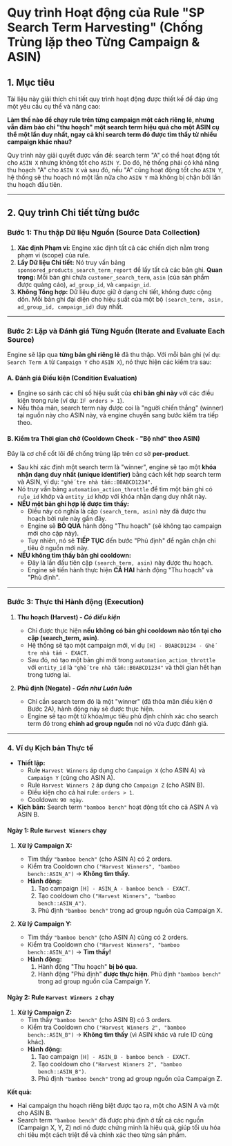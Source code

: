# Quy trình Hoạt động của Rule "SP Search Term Harvesting" (Chống Trùng lặp theo Từng Campaign & ASIN)

## 1. Mục tiêu

Tài liệu này giải thích chi tiết quy trình hoạt động được thiết kế để đáp ứng một yêu cầu cụ thể và nâng cao:

**Làm thế nào để chạy rule trên từng campaign một cách riêng lẻ, nhưng vẫn đảm bảo chỉ "thu hoạch" một search term hiệu quả cho một ASIN cụ thể một lần duy nhất, ngay cả khi search term đó được tìm thấy từ nhiều campaign khác nhau?**

Quy trình này giải quyết được vấn đề: search term "A" có thể hoạt động tốt cho `ASIN X` nhưng không tốt cho `ASIN Y`. Do đó, hệ thống phải có khả năng thu hoạch "A" cho `ASIN X` và sau đó, nếu "A" cũng hoạt động tốt cho `ASIN Y`, hệ thống sẽ thu hoạch nó một lần nữa cho `ASIN Y` mà không bị chặn bởi lần thu hoạch đầu tiên.

---

## 2. Quy trình Chi tiết từng bước

### Bước 1: Thu thập Dữ liệu Nguồn (Source Data Collection)

1.  **Xác định Phạm vi:** Engine xác định tất cả các chiến dịch nằm trong phạm vi (scope) của rule.
2.  **Lấy Dữ liệu Chi tiết:** Nó truy vấn bảng `sponsored_products_search_term_report` để lấy tất cả các bản ghi. **Quan trọng:** Mỗi bản ghi chứa `customer_search_term`, `asin` (của sản phẩm được quảng cáo), `ad_group_id`, và `campaign_id`.
3.  **Không Tổng hợp:** Dữ liệu được giữ ở dạng chi tiết, không được cộng dồn. Mỗi bản ghi đại diện cho hiệu suất của một bộ `(search_term, asin, ad_group_id, campaign_id)` duy nhất.

---

### Bước 2: Lặp và Đánh giá Từng Nguồn (Iterate and Evaluate Each Source)

Engine sẽ lặp qua **từng bản ghi riêng lẻ** đã thu thập. Với mỗi bản ghi (ví dụ: `Search Term A` từ `Campaign Y` cho `ASIN X`), nó thực hiện các kiểm tra sau:

#### A. Đánh giá Điều kiện (Condition Evaluation)

-   Engine so sánh các chỉ số hiệu suất của **chỉ bản ghi này** với các điều kiện trong rule (ví dụ: `IF orders > 1`).
-   Nếu thỏa mãn, search term này được coi là "người chiến thắng" (winner) tại nguồn này cho ASIN này, và engine chuyển sang bước kiểm tra tiếp theo.

#### B. Kiểm tra Thời gian chờ (Cooldown Check - "Bộ nhớ" theo ASIN)

Đây là cơ chế cốt lõi để chống trùng lặp trên cơ sở **per-product**.

-   Sau khi xác định một search term là "winner", engine sẽ tạo một **khóa nhận dạng duy nhất (unique identifier)** bằng cách kết hợp search term và ASIN, ví dụ: `"ghế tre nhà tắm::B0ABCD1234"`.
-   Nó truy vấn bảng `automation_action_throttle` để tìm một bản ghi có `rule_id` khớp và `entity_id` khớp với khóa nhận dạng duy nhất này.
-   **NẾU một bản ghi hợp lệ được tìm thấy:**
    -   Điều này có nghĩa là cặp `(search_term, asin)` này đã được thu hoạch bởi rule này gần đây.
    -   Engine sẽ **BỎ QUA** hành động "Thu hoạch" (sẽ không tạo campaign mới cho cặp này).
    -   Tuy nhiên, nó sẽ **TIẾP TỤC** đến bước "Phủ định" để ngăn chặn chi tiêu ở nguồn mới này.
-   **NẾU không tìm thấy bản ghi cooldown:**
    -   Đây là lần đầu tiên cặp `(search_term, asin)` này được thu hoạch.
    -   Engine sẽ tiến hành thực hiện **CẢ HAI** hành động "Thu hoạch" và "Phủ định".

---

### Bước 3: Thực thi Hành động (Execution)

1.  **Thu hoạch (Harvest) - *Có điều kiện***
    -   Chỉ được thực hiện **nếu không có bản ghi cooldown nào tồn tại cho cặp (search_term, asin)**.
    -   Hệ thống sẽ tạo một campaign mới, ví dụ `[H] - B0ABCD1234 - Ghế tre nhà tắm - EXACT`.
    -   Sau đó, nó tạo một bản ghi mới trong `automation_action_throttle` với `entity_id` là `"ghế tre nhà tắm::B0ABCD1234"` và thời gian hết hạn trong tương lai.

2.  **Phủ định (Negate) - *Gần như Luôn luôn***
    -   Chỉ cần search term đó là một "winner" (đã thỏa mãn điều kiện ở Bước 2A), hành động này sẽ được thực hiện.
    -   Engine sẽ tạo một từ khóa/mục tiêu phủ định chính xác cho search term đó trong **chính ad group nguồn** nơi nó vừa được đánh giá.

---

### 4. Ví dụ Kịch bản Thực tế

-   **Thiết lập:**
    -   Rule `Harvest Winners` áp dụng cho `Campaign X` (cho ASIN A) và `Campaign Y` (cũng cho ASIN A).
    -   Rule `Harvest Winners 2` áp dụng cho `Campaign Z` (cho ASIN B).
    -   Điều kiện cho cả hai rule: `orders > 1`.
    -   Cooldown: `90 ngày`.
-   **Kịch bản:** Search term `"bamboo bench"` hoạt động tốt cho cả ASIN A và ASIN B.

#### Ngày 1: Rule `Harvest Winners` chạy

1.  **Xử lý Campaign X:**
    -   Tìm thấy `"bamboo bench"` (cho ASIN A) có 2 orders.
    -   Kiểm tra Cooldown cho `("Harvest Winners", "bamboo bench::ASIN_A")` -> **Không tìm thấy.**
    -   **Hành động:**
        1.  Tạo campaign `[H] - ASIN_A - bamboo bench - EXACT`.
        2.  Tạo cooldown cho `("Harvest Winners", "bamboo bench::ASIN_A")`.
        3.  Phủ định `"bamboo bench"` trong ad group nguồn của Campaign X.

2.  **Xử lý Campaign Y:**
    -   Tìm thấy `"bamboo bench"` (cho ASIN A) cũng có 2 orders.
    -   Kiểm tra Cooldown cho `("Harvest Winners", "bamboo bench::ASIN_A")` -> **Tìm thấy!**
    -   **Hành động:**
        1.  Hành động "Thu hoạch" **bị bỏ qua**.
        2.  Hành động "Phủ định" **được thực hiện**. Phủ định `"bamboo bench"` trong ad group nguồn của Campaign Y.

#### Ngày 2: Rule `Harvest Winners 2` chạy

1.  **Xử lý Campaign Z:**
    -   Tìm thấy `"bamboo bench"` (cho ASIN B) có 3 orders.
    -   Kiểm tra Cooldown cho `("Harvest Winners 2", "bamboo bench::ASIN_B")` -> **Không tìm thấy** (vì ASIN khác và rule ID cũng khác).
    -   **Hành động:**
        1.  Tạo campaign `[H] - ASIN_B - bamboo bench - EXACT`.
        2.  Tạo cooldown cho `("Harvest Winners 2", "bamboo bench::ASIN_B")`.
        3.  Phủ định `"bamboo bench"` trong ad group nguồn của Campaign Z.

**Kết quả:**
-   Hai campaign thu hoạch riêng biệt được tạo ra, một cho ASIN A và một cho ASIN B.
-   Search term `"bamboo bench"` đã được phủ định ở tất cả các nguồn (Campaign X, Y, Z) nơi nó được chứng minh là hiệu quả, giúp tối ưu hóa chi tiêu một cách triệt để và chính xác theo từng sản phẩm.